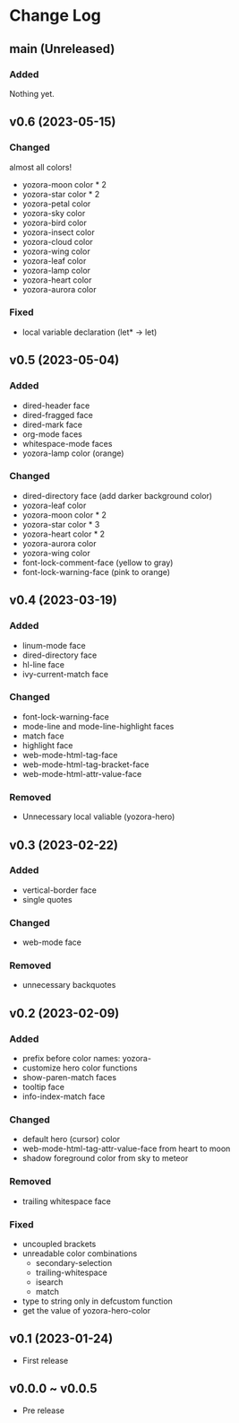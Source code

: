 # Change Log

## main (Unreleased)

### Added

Nothing yet.

## v0.6 (2023-05-15)

### Changed

almost all colors!

- yozora-moon color * 2
- yozora-star color * 2
- yozora-petal color
- yozora-sky color
- yozora-bird color
- yozora-insect color
- yozora-cloud color
- yozora-wing color
- yozora-leaf color
- yozora-lamp color
- yozora-heart color
- yozora-aurora color

### Fixed

- local variable declaration (let* -> let)

## v0.5 (2023-05-04)

### Added
- dired-header face
- dired-fragged face
- dired-mark face
- org-mode faces
- whitespace-mode faces
- yozora-lamp color (orange)

### Changed
- dired-directory face (add darker background color)
- yozora-leaf color
- yozora-moon color * 2
- yozora-star color * 3
- yozora-heart color * 2
- yozora-aurora color
- yozora-wing color
- font-lock-comment-face (yellow to gray)
- font-lock-warning-face (pink to orange)

## v0.4 (2023-03-19)

### Added
- linum-mode face
- dired-directory face
- hl-line face
- ivy-current-match face

### Changed
- font-lock-warning-face
- mode-line and mode-line-highlight faces
- match face
- highlight face
- web-mode-html-tag-face
- web-mode-html-tag-bracket-face
- web-mode-html-attr-value-face

### Removed
- Unnecessary local valiable (yozora-hero)

## v0.3 (2023-02-22)

### Added
- vertical-border face
- single quotes

### Changed
- web-mode face

### Removed
- unnecessary backquotes

## v0.2 (2023-02-09)

### Added
- prefix before color names: yozora-
- customize hero color functions
- show-paren-match faces
- tooltip face
- info-index-match face

### Changed
- default hero (cursor) color
- web-mode-html-tag-attr-value-face from heart to moon
- shadow foreground color from sky to meteor

### Removed
- trailing whitespace face

### Fixed
- uncoupled brackets
- unreadable color combinations
  - secondary-selection
  - trailing-whitespace
  - isearch
  - match
- type to string only in defcustom function
- get the value of yozora-hero-color

## v0.1 (2023-01-24)

- First release

## v0.0.0 ~ v0.0.5

- Pre release
